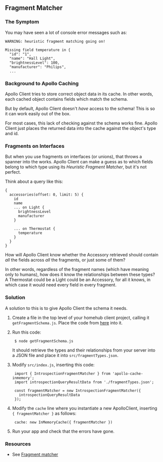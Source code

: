 ## Fragment Matcher

### The Symptom

You may have seen a lot of console error messages such as:

    WARNING: heuristic fragment matching going on!

    Missing field temperature in {
      "id": "1",
      "name": "Hall Light",
      "brightnessLevel": 100,
      "manufacturer": "Philips",
      ...


### Background to Apollo Caching

Apollo Client tries to store correct object data in its cache. In other words, each cached object contains fields which match the schema.

But by default, Apollo Client doesn't _have_ access to the schema! This is so it can work easily out of the box.

For most cases, this lack of checking against the schema works fine. Apollo Client just places the returned data into the cache against the object's type and id.

### Fragments on Interfaces

But when you use fragments on interfaces (or unions), that throws a spanner into the works. Apollo Client can make a guess as to which fields belong to which type using its _Heuristic Fragment Matcher_, but it's not perfect.


Think about a query like this:

    {
      accessories(offset: 0, limit: 5) {
        id
        name
        ... on Light {
          brightnessLevel
          manufacturer
        }

        ... on Thermostat {
          temperature
        }
      }
    }

How will Apollo Client know whether the Accessory retrieved should contain _all_ the fields across _all_ the fragments, or just some of them?

In other words, regardless of the fragment names (which have meaning only to humans), how does it know the relationships between these types? A Thermostat could be a Light could be an Accessory, for all it knows, in which case it would need every field in every fragment.

### Solution

A solution to this is to give Apollo Client the schema it needs.

1. Create a file in the top level of your homehub client project, calling it `getFragmentSchema.js`.
Place the code from [here](https://gist.github.com/petermunro/28b2231d0b8d688011f6265f6d094913) into it.

2. Run this code:

        $ node getFragmentSchema.js

   It should retrieve the types and their relationships from your server into a JSON file and place it into `src/fragmentTypes.json`.

3. Modify `src/index.js`, inserting this code:

        import { IntrospectionFragmentMatcher } from 'apollo-cache-inmemory';
        import introspectionQueryResultData from './fragmentTypes.json';

        const fragmentMatcher = new IntrospectionFragmentMatcher({
          introspectionQueryResultData
        });


4. Modify the `cache` line where you instantiate a new ApolloClient, inserting `{ fragmentMatcher }` as follows:

        cache: new InMemoryCache({ fragmentMatcher })

5. Run your app and check that the errors have gone.


### Resources

- See [Fragment matcher](https://www.apollographql.com/docs/react/recipes/fragment-matching.html)
